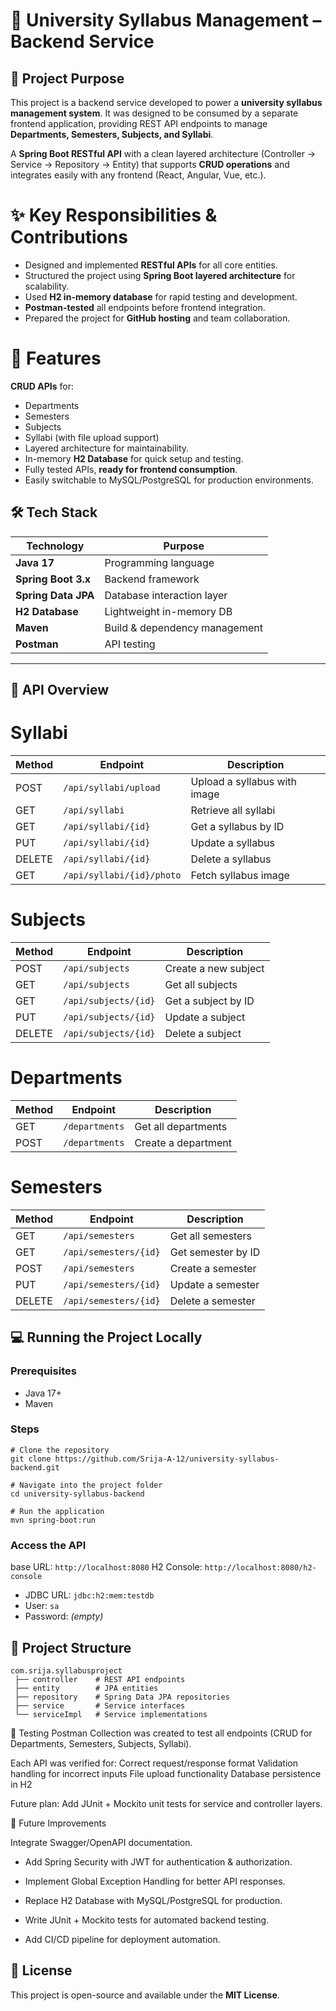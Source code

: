 
# 🎯 University Syllabus Management – Backend Service

## 📖 Project Purpose

This project is a backend service developed to power a **university syllabus management system**.
It was designed to be consumed by a separate frontend application, providing REST API endpoints to manage **Departments, Semesters, Subjects, and Syllabi**.

A **Spring Boot RESTful API** with a clean layered architecture (Controller → Service → Repository → Entity) that supports **CRUD operations** and integrates easily with any frontend (React, Angular, Vue, etc.).


# ✨ Key Responsibilities & Contributions

* Designed and implemented **RESTful APIs** for all core entities.
* Structured the project using **Spring Boot layered architecture** for scalability.
* Used **H2 in-memory database** for rapid testing and development.
* **Postman-tested** all endpoints before frontend integration.
* Prepared the project for **GitHub hosting** and team collaboration.


# 🔹 Features
**CRUD APIs** for:

  * Departments
  * Semesters
  * Subjects
  * Syllabi (with file upload support)
* Layered architecture for maintainability.
* In-memory **H2 Database** for quick setup and testing.
* Fully tested APIs, **ready for frontend consumption**.
* Easily switchable to MySQL/PostgreSQL for production environments.


## 🛠 Tech Stack

| Technology          | Purpose                       |
| ------------------- | ----------------------------- |
| **Java 17**         | Programming language          |
| **Spring Boot 3.x** | Backend framework             |
| **Spring Data JPA** | Database interaction layer    |
| **H2 Database**     | Lightweight in-memory DB      |
| **Maven**           | Build & dependency management |
| **Postman**         | API testing                   |

---

## 📌 API Overview

# Syllabi

| Method | Endpoint                  | Description                  |
| ------ | ------------------------- | ---------------------------- |
| POST   | `/api/syllabi/upload`     | Upload a syllabus with image |
| GET    | `/api/syllabi`            | Retrieve all syllabi         |
| GET    | `/api/syllabi/{id}`       | Get a syllabus by ID         |
| PUT    | `/api/syllabi/{id}`       | Update a syllabus            |
| DELETE | `/api/syllabi/{id}`       | Delete a syllabus            |
| GET    | `/api/syllabi/{id}/photo` | Fetch syllabus image         |

# Subjects

| Method | Endpoint             | Description          |
| ------ | -------------------- | -------------------- |
| POST   | `/api/subjects`      | Create a new subject |
| GET    | `/api/subjects`      | Get all subjects     |
| GET    | `/api/subjects/{id}` | Get a subject by ID  |
| PUT    | `/api/subjects/{id}` | Update a subject     |
| DELETE | `/api/subjects/{id}` | Delete a subject     |

# Departments

| Method | Endpoint       | Description         |
| ------ | -------------- | ------------------- |
| GET    | `/departments` | Get all departments |
| POST   | `/departments` | Create a department |

# Semesters

| Method | Endpoint              | Description        |
| ------ | --------------------- | ------------------ |
| GET    | `/api/semesters`      | Get all semesters  |
| GET    | `/api/semesters/{id}` | Get semester by ID |
| POST   | `/api/semesters`      | Create a semester  |
| PUT    | `/api/semesters/{id}` | Update a semester  |
| DELETE | `/api/semesters/{id}` | Delete a semester  |


## 💻 Running the Project Locally

### **Prerequisites**

* Java 17+
* Maven

### **Steps**

```
# Clone the repository
git clone https://github.com/Srija-A-12/university-syllabus-backend.git

# Navigate into the project folder
cd university-syllabus-backend

# Run the application
mvn spring-boot:run
```

### **Access the API**

base URL: `http://localhost:8080`
H2 Console: `http://localhost:8080/h2-console`

  * JDBC URL: `jdbc:h2:mem:testdb`
  * User: `sa`
  * Password: *(empty)*


## 📂 Project Structure

```
com.srija.syllabusproject
 ├── controller    # REST API endpoints
 ├── entity        # JPA entities
 ├── repository    # Spring Data JPA repositories
 ├── service       # Service interfaces
 └── serviceImpl   # Service implementations
```

🧪 Testing
Postman Collection was created to test all endpoints (CRUD for Departments, Semesters, Subjects, Syllabi).

Each API was verified for:
    Correct request/response format
    Validation handling for incorrect inputs
    File upload functionality
    Database persistence in H2

Future plan: Add JUnit + Mockito unit tests for service and controller layers.

🚀 Future Improvements

Integrate Swagger/OpenAPI documentation.

* Add Spring Security with JWT for authentication & authorization.

* Implement Global Exception Handling for better API responses.

* Replace H2 Database with MySQL/PostgreSQL for production.

* Write JUnit + Mockito tests for automated backend testing.

* Add CI/CD pipeline for deployment automation.



## 📜 License

This project is open-source and available under the **MIT License**.

